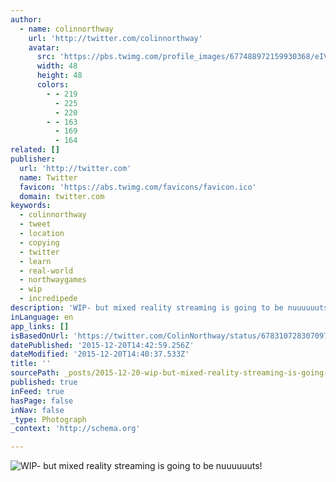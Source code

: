 ```yaml
---
author:
  - name: colinnorthway
    url: 'http://twitter.com/colinnorthway'
    avatar:
      src: 'https://pbs.twimg.com/profile_images/677488972159930368/eIVWGB5D_normal.jpg'
      width: 48
      height: 48
      colors:
        - - 219
          - 225
          - 220
        - - 163
          - 169
          - 164
related: []
publisher:
  url: 'http://twitter.com'
  name: Twitter
  favicon: 'https://abs.twimg.com/favicons/favicon.ico'
  domain: twitter.com
keywords:
  - colinnorthway
  - tweet
  - location
  - copying
  - twitter
  - learn
  - real-world
  - northwaygames
  - wip
  - incredipede
description: 'WIP- but mixed reality streaming is going to be nuuuuuuts!'
inLanguage: en
app_links: []
isBasedOnUrl: 'https://twitter.com/ColinNorthway/status/678310728307097600'
datePublished: '2015-12-20T14:42:59.256Z'
dateModified: '2015-12-20T14:40:37.533Z'
title: ''
sourcePath: _posts/2015-12-20-wip-but-mixed-reality-streaming-is-going-to-be-nuuuuuuts.md
published: true
inFeed: true
hasPage: false
inNav: false
_type: Photograph
_context: 'http://schema.org'

---
```

![WIP- but mixed reality streaming is going to be nuuuuuuts&excl;](https://pbs.twimg.com/media/CWnYA1aU4AAM2rN.png:large)